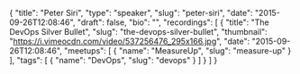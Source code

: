 {
  "title": "Peter Siri",
  "type": "speaker",
  "slug": "peter-siri",
  "date": "2015-09-26T12:08:46",
  "draft": false,
  "bio": "",
  "recordings": [
    {
      "title": "The DevOps Silver Bullet",
      "slug": "the-devops-silver-bullet",
      "thumbnail": "https://i.vimeocdn.com/video/537256476_295x166.jpg",
      "date": "2015-09-26T12:08:46",
      "meetups": [
        {
          "name": "MeasureUp",
          "slug": "measure-up"
        }
      ],
      "tags": [
        {
          "name": "DevOps",
          "slug": "devops"
        }
      ]
    }
  ]
}